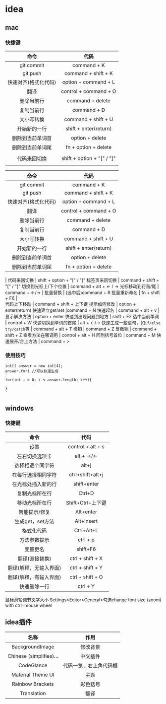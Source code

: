 # idea
## mac
### 快捷键

|         命令         |            代码            |
| :------------------: | :------------------------: |
|      git commit      |        command + K         |
|       git push       |    command + shift + K     |
| 快速对齐(格式化代码) |    option + command + L    |
|         翻译         |   control + command + O    |
|      删除当前行      |      command + delete      |
|      复制当前行      |        command + D         |
|      大小写转换      |    command + shift + U     |
|     开始新的一行     |   shift + enter(return)    |
|   删除到当前单词首   |      option + delete       |
|   删除到当前单词尾   |    fn + option + delete    |
|                      |                            |
|     代码来回切换     | shift + option + "[" / "]" |
|                      |                            |



命令 | 代码
:-:|:-: 
git commit | command + K
git push | command + shift + K
快速对齐(格式化代码) | option + command + L
翻译 | control + command + O
删除当前行 | command + delete
复制当前行 | command + D
大小写转换 | command + shift + U
开始新的一行 | shift + enter(return)
删除到当前单词首 | option + delete
删除到当前单词尾 | fn + option + delete
 | 
代码来回切换 | shift + option + "[" / "]"
标签页来回切换 | command + shift + "[" / "]"
切换到光标上/下个位置  | command + alt + <- / ->
光标移动到行首/尾 | command + <-/->
 | 
批量替换 | (选中后)command + R
批量重新命名 | fn + shift + F6 
 |  
代码上下移动 | command + shift + 上下键
提示如何修改 |   option + enter(return)
快速建立get/set |command + N
快速起名  | command + alt + v
 |  
显示解决方法 | option + enter 
快速到出现问题到地方 | shift + F2 
选中当前单词 | control + W 
快速切换到单词的首尾 | alt + <-/-> 
快速生成一些语句，如`if/else` `try/catch`等 | command + alt + T 
撤销 | command + Z 
反撤销 | command + shift + Z 
查看方法在哪调用 | control + alt + H 
回到括号首位 | command + M 
快速展开/合上方法 | command + > 

### 使用技巧
```
int[] answer = new int[4];
answer.fori //可以快速生成
`
for(int i = 0; i < answer.length; i++){

}
`
```


## windows
### 快捷键
命令 | 代码
:-:|:-: 
设置 | control + alt + s
左右切换选项卡 | alt + ->/<-
选择相逐个同字符 | alt+j 
在每行选择相同字符 | ctrl+shift+alt+j
在光标处插入新的行 | shift+enter
复制光标所在行 | Ctrl+D
移动光标所在行 | Shift+Ctrl+上下键 
智能提示/修复 | Alt+enter
生成get，set方法 | Alt+insert
格式化代码 | Ctrl+Alt+L
方法参数提示 | ctrl + p
变量更名 | shift+F6
翻译(直接替换) | ctrl + shift + X
翻译(解释，无输入界面) | ctrl + shift + Y
翻译(解释，有输入界面) | ctrl + shift + O
快速删除一行 | ctrl + Y 

鼠标滑轮调节文字大小
Settings>Editor>General>勾选change font size (zoom) with ctrl+mouse wheel

## idea插件
名称     |  作用
:-: | :-:
BackgroundImage  |    修改背景
Chinese (simplifies)...|   中文插件
CodeGlance |  代码一览，右上角代码框
Material Theme UI |   主题
Rainbow Brackets |  彩色括号
Translation |  翻译







